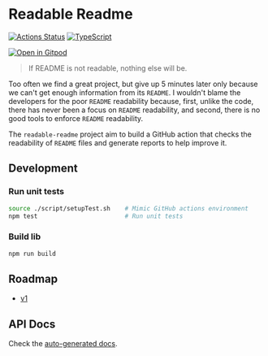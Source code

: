 # Readable Readme

[![Actions Status](https://github.com/tianhaoz95/readable-readme/workflows/PR%20Checks/badge.svg)](https://github.com/tianhaoz95/readable-readme/actions)
[![TypeScript](https://badges.frapsoft.com/typescript/awesome/typescript.png?v=101)](https://github.com/ellerbrock/typescript-badges/)

[![Open in Gitpod](https://gitpod.io/button/open-in-gitpod.svg)](https://gitpod.io/#github.com/tianhaoz95/readable-readme.git)

<!-- TODO(tianhaoz95): add project description -->
> If README is not readable, nothing else will be.

Too often we find a great project, but give up 5 minutes later only because we can't get enough information from its `README`. I wouldn't blame the developers for the poor `README` readability because, first, unlike the code, there has never been a focus on `README` readability, and second, there is no good tools to enforce `README` readability.

The `readable-readme` project aim to build a GitHub action that checks the readability of `README` files and generate reports to help improve it.

## Development

### Run unit tests

```bash
source ./script/setupTest.sh    # Mimic GitHub actions environment
npm test                        # Run unit tests
```

### Build lib

```bash
npm run build
```

## Roadmap

* [v1](./docs/v1-design-doc.md)

## API Docs

Check the [auto-generated docs](http://tianhaoz.com/readable-readme/docs/api/index.html).
